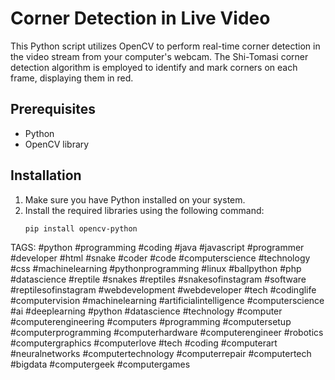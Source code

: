 # Corner Detection in Live Video

This Python script utilizes OpenCV to perform real-time corner detection in the video stream from your computer's webcam. The Shi-Tomasi corner detection algorithm is employed to identify and mark corners on each frame, displaying them in red.

## Prerequisites
- Python
- OpenCV library

## Installation
1. Make sure you have Python installed on your system.
2. Install the required libraries using the following command:
   ```bash
   pip install opencv-python

TAGS:
#python #programming #coding #java #javascript #programmer #developer #html #snake #coder #code #computerscience #technology #css #machinelearning #pythonprogramming #linux #ballpython #php #datascience #reptile #snakes #reptiles #snakesofinstagram #software #reptilesofinstagram #webdevelopment #webdeveloper #tech #codinglife #computervision #machinelearning #artificialintelligence #computerscience #ai #deeplearning #python #datascience #technology #computer #computerengineering #computers #programming #computersetup #computerprogramming #computerhardware #computerengineer #robotics #computergraphics #computerlove #tech #coding #computerart #neuralnetworks #computertechnology #computerrepair #computertech #bigdata #computergeek #computergames
